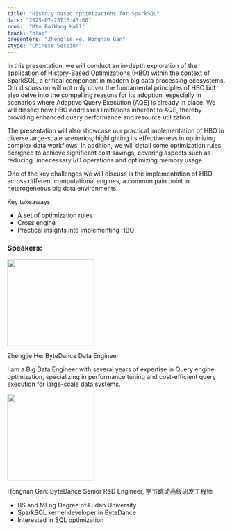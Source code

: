 ```yaml
---
title: "History based optimizations for SparkSQL"
date: "2025-07-25T16:45:00"
room:  "Mtn BaiWang Hall"
track: "olap"
presenters: "Zhengjie He, Hongnan Gan"
stype: "Chinese Session"
---
```


In this presentation, we will conduct an in-depth exploration of the application of History-Based Optimizations (HBO) within the context of SparkSQL, a critical component in modern big data processing ecosystems. Our discussion will not only cover the fundamental principles of HBO but also delve into the compelling reasons for its adoption, especially in scenarios where Adaptive Query Execution (AQE) is already in place. We will dissect how HBO addresses limitations inherent to AQE, thereby providing enhanced query performance and resource utilization.

The presentation will also showcase our practical implementation of HBO in diverse large-scale scenarios, highlighting its effectiveness in optimizing complex data workflows.  In addition, we will detail some optimization rules designed to achieve significant cost savings, covering aspects such as reducing unnecessary I/O operations and optimizing memory usage.

One of the key challenges we will discuss is the implementation of HBO across different computational engines, a common pain point in heterogeneous big data environments. 

Key takeaways:
- A set of optimization rules
- Cross engine
- Practical insights into implementing HBO

### Speakers:


<img src="https://sessionize.com/image/d454-400o400o1-ahCLB728yY3mjf8N7yAAtu.jpg" width="200" /><br/>

Zhengjie He: ByteDance Data Engineer

I am a Big Data Engineer with several years of expertise in Query engine optimization, specializing in performance tuning and cost-efficient query execution for large-scale data systems.


<img src="https://sessionize.com/image/c52a-400o400o1-fqHUaN3MbFjUnx1NxULM9c.jpg" width="200" /><br/>

Hongnan Gan: ByteDance Senior R&D Engineer, 字节跳动高级研发工程师

* BS and MEng Degree of Fudan University
* SparkSQL kernel developer in ByteDance
* Interested in SQL optimization